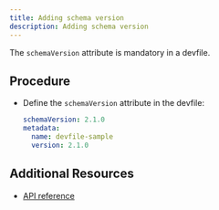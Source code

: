 ```yaml
---
title: Adding schema version
description: Adding schema version
---
```


The `schemaVersion` attribute is mandatory in a devfile.

## Procedure

- Define the `schemaVersion` attribute in the devfile:

    ```yaml {% title="Adding schema version to a devfile" filename="devfile.yaml" %}
    schemaVersion: 2.1.0
    metadata:
      name: devfile-sample
      version: 2.1.0
    ```

## Additional Resources

- [API reference](./api-reference)
